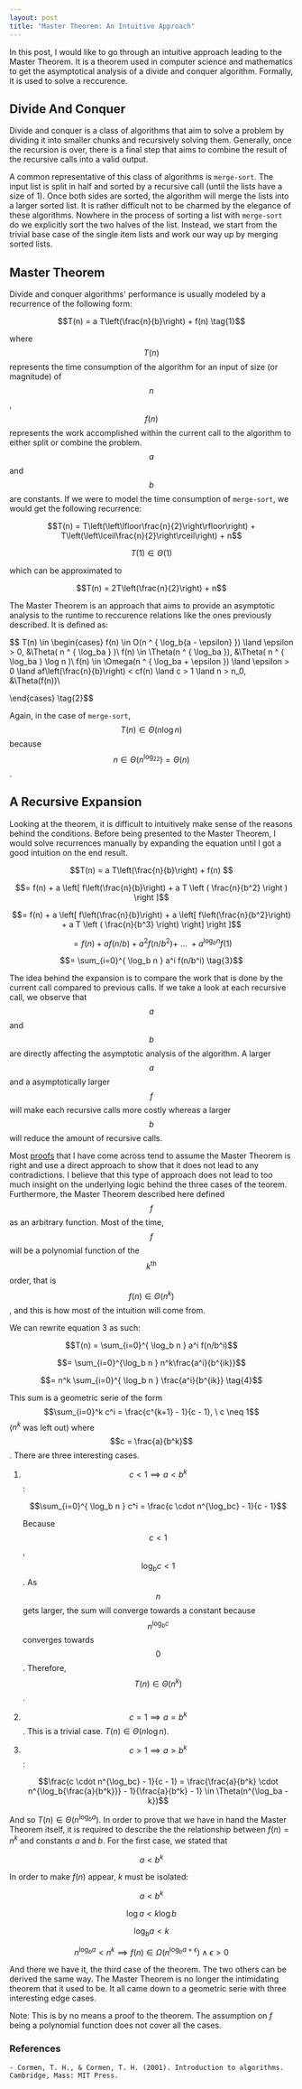 ```yaml
---
layout: post
title: "Master Theorem: An Intuitive Approach"
---
```


In this post, I would like to go through an intuitive approach leading to the Master Theorem. It is a theorem used in computer science and mathematics to get the asymptotical analysis of a divide and conquer algorithm. Formally, it is used to solve a reccurence.

## Divide And Conquer
Divide and conquer is a class of algorithms that aim to solve a problem by dividing it into smaller chunks and recursively solving them. Generally, once the recursion is over, there is a final step that aims to combine the result of the recursive calls into a valid output.

A common representative of this class of algorithms is `merge-sort`. The input list is split in half and sorted by a recursive call (until the lists have a size of 1). Once both sides are sorted, the algorithm will merge the lists into a larger sorted list. It is rather difficult not to be charmed by the elegance of these algorithms. Nowhere in the process of sorting a list with `merge-sort` do we explicitly sort the two halves of the list. Instead, we start from the trivial base case of the single item lists and work our way up by merging sorted lists.

## Master Theorem
Divide and conquer algorithms' performance is usually modeled by a recurrence of the following form:

$$T(n) = a T\left(\frac{n}{b}\right) + f(n) \tag{1}$$

where $$T(n)$$ represents the time consumption of the algorithm for an input of size (or magnitude) of $$n$$, $$f(n)$$ represents the work accomplished within the current call to the algorithm to either split or combine the problem. $$a$$ and $$b$$ are constants. If we were to model the time consumption of `merge-sort`, we would get the following recurrence:

$$T(n) = T\left(\left\lfloor\frac{n}{2}\right\rfloor\right) + T\left(\left\lceil\frac{n}{2}\right\rceil\right) + n$$

$$T(1) \in \Theta(1)$$

which can be approximated to 

$$T(n) = 2T\left(\frac{n}{2}\right) + n$$

The Master Theorem is an approach that aims to provide an asymptotic analysis to the runtime to reccurence relations like the ones previously described. It is defined as:

$$ T(n) \in
\begin{cases}
       f(n) \in O(n ^ { \log_b{a - \epsilon} }) \land \epsilon > 0, &\Theta( n ^ { \log_ba } )\\
       f(n) \in \Theta(n ^ { \log_ba }), &\Theta( n ^ { \log_ba } \log n )\\
       f(n) \in \Omega(n ^ { \log_ba + \epsilon }) \land \epsilon > 0 \land af\left(\frac{n}{b}\right) < cf(n) \land c > 1 \land n > n_0, &\Theta(f(n))\\

\end{cases} \tag{2}$$

Again, in the case of `merge-sort`, $$T(n) \in \Theta(n \log n)$$ because $$n \in \Theta(n ^ { \log_22 }) = \Theta(n)$$.

## A Recursive Expansion
Looking at the theorem, it is difficult to intuitively make sense of the reasons behind the conditions. Before being presented to the Master Theorem, I would solve recurrences manually by expanding the equation until I got a good intuition on the end result. 

$$T(n) = a T\left(\frac{n}{b}\right) + f(n) $$

$$= f(n) + a \left[ f\left(\frac{n}{b}\right) + a T \left ( \frac{n}{b^2} \right ) \right ]$$

$$= f(n) + a \left[ f\left(\frac{n}{b}\right) + a \left[ f\left(\frac{n}{b^2}\right) + a T \left ( \frac{n}{b^3} \right) \right] \right ]$$

$$= f(n) + af(n/b) + a^2f(n/b^2) + \ ... \ + a^{ \log_b n } f(1)$$

$$= \sum_{i=0}^{ \log_b n } a^i f(n/b^i) \tag{3}$$

The idea behind the expansion is to compare the work that is done by the current call compared to previous calls. If we take a look at each recursive call, we observe that $$a$$ and $$b$$ are directly affecting the asymptotic analysis of the algorithm. A larger $$a$$ and a asymptotically larger $$f$$ will make each recursive calls more costly whereas a larger $$b$$ will reduce the amount of recursive calls.

Most [proofs](https://www.cs.cornell.edu/courses/cs3110/2012sp/lectures/lec20-master/mm-proof.pdf) that I have come across tend to assume the Master Theorem is right and use a direct approach to show that it does not lead to any contradictions. I believe that this type of approach does not lead to too much insight on the underlying logic behind the three cases of the teorem. Furthermore, the Master Theorem described here defined $$f$$ as an arbitrary function. Most of the time, $$f$$ will be a polynomial function of the $$k^{\text{th}}$$ order, that is $$f(n) \in \Theta(n^k)$$, and this is how most of the intuition will come from.

We can rewrite equation 3 as such:

$$T(n) = \sum_{i=0}^{ \log_b n } a^i f(n/b^i)$$

$$= \sum_{i=0}^{\log_b n } n^k\frac{a^i}{b^{ik}}$$

$$= n^k \sum_{i=0}^{ \log_b n } \frac{a^i}{b^{ik}} \tag{4}$$

This sum is a geometric serie of the form $$\sum_{i=0}^k c^i = \frac{c^{k+1} - 1}{c - 1}, \ c \neq 1$$ ($n^k$ was left out) where $$c = \frac{a}{b^k}$$. There are three interesting cases.
1. $$c < 1 \implies a < b^k$$ :

    $$\sum_{i=0}^{ \log_b n } c^i = \frac{c \cdot n^{\log_bc} - 1}{c - 1}$$

    Because $$c < 1$$, $$\log_bc < 1$$. As $$n$$ gets larger, the sum will converge towards a constant because $$n^{\log_bc}$$ converges towards $$0$$. Therefore, $$T(n) \in \Theta(n^k)$$.

2. $$c = 1 \implies a = b^k$$. This is a trivial case. $T(n) \in \Theta(n \log n)$.
3. $$c > 1 \implies a > b^k$$ :

    $$\frac{c \cdot n^{\log_bc} - 1}{c - 1} = \frac{\frac{a}{b^k} \cdot n^{\log_b{\frac{a}{b^k}}} - 1}{\frac{a}{b^k} - 1} \in \Theta(n^{\log_ba - k})$$

And so $T(n) \in \Theta(n^{\log_ba})$. In order to prove that we have in hand the Master Theorem itself, it is required to describe the the relationship between $f(n) = n^k$ and constants $a$ and $b$. For the first case, we stated that

$$a < b^k$$

In order to make $f(n)$ appear, $k$ must be isolated:

$$a < b^k$$

$$\log a < k \log b$$

$$ \log_b a < k$$

$$ n^{\log_ba} < n^k \implies f(n) \in \Omega(n ^ { \log_ba + \epsilon }) \land \epsilon > 0$$

And there we have it, the third case of the theorem. The two others can be derived the same way. The Master Theorem is no longer the intimidating theorem that it used to be. It all came down to a geometric serie with three interesting edge cases. 

Note: This is by no means a proof to the theorem. The assumption on $f$ being a polynomial function does not cover all the cases.

### References
    - Cormen, T. H., & Cormen, T. H. (2001). Introduction to algorithms. Cambridge, Mass: MIT Press.